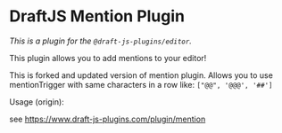 # DraftJS Mention Plugin

_This is a plugin for the `@draft-js-plugins/editor`._

This plugin allows you to add mentions to your editor!

This is forked and updated version of mention plugin. Allows you to use mentionTrigger with same characters in a row like: `["@@", '@@@', '##']`

Usage (origin):

see https://www.draft-js-plugins.com/plugin/mention
